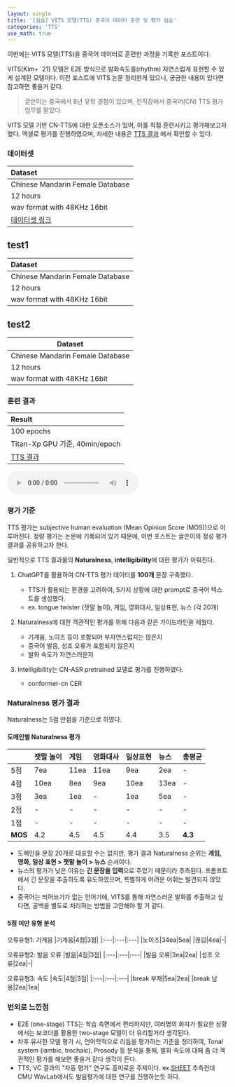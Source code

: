 ```yaml
---
layout: single
title: '[실습] VITS 모델(TTS) 중국어 데이터 훈련 및 평가 실습'
categories: 'TTS'
use_math: true
---
```


이번에는 VITS 모델(TTS)을 중국어 데이터로 훈련한 과정을 기록한 포스트이다.

VITS[Kim+ `21] 모델은 E2E 방식으로 발화속도를(rhythm) 자연스럽게 표현할 수 있게 설계된 모델이다.
이전 포스트에 VITS 논문 정리한게 있으니, 궁금한 내용이 있다면 참고하면 좋을거 같다.

> 글쓴이는 중국에서 8년 유학 경험이 있으며, 전직장에서 중국어(CN) TTS 평가 업무를 맡았다.

VITS 모델 기반 CN-TTS에 대한 오픈소스가 있어, 이를 직접 훈련시키고 평가해보고자 했다. 엑셀로 평가를 진행하였으며, 자세한 내용은 [TTS 결과](https://drive.google.com/drive/folders/1osLfIye7XqybgXssSfZQYU4OQKzeRcTY?usp=sharing) 에서 확인할 수 있다.

### 데이터셋
|Dataset|
|:---|
|Chinese Mandarin Female Database|
|12 hours|
|wav format with 48KHz 16bit|
|[데이터셋 링크](https://en.data-baker.com/datasets/freeDatasets/)|

## test1

| Dataset                         |
|:--------------------------------|
| Chinese Mandarin Female Database|
| 12 hours                        |
| wav format with 48KHz 16bit     |

## test2

<table>
  <thead>
    <tr>
      <th>Dataset</th>
    </tr>
  </thead>
  <tbody>
    <tr>
      <td>Chinese Mandarin Female Database</td>
    </tr>
    <tr>
      <td>12 hours</td>
    </tr>
    <tr>
      <td>wav format with 48KHz 16bit</td>
    </tr>
  </tbody>
</table>



### 훈련 결과
|Result|
|:---|
|100 epochs|
|Titan-Xp GPU 기준, 40min/epoch|
|[TTS 결과](https://drive.google.com/drive/folders/1osLfIye7XqybgXssSfZQYU4OQKzeRcTY?usp=sharing)|

<audio controls> <source src='/assets/files/2024-11-22-test.wav'> </audio>

### 평가 기준
TTS 평가는 subjective human evaluation (Mean Opinion Score (MOS))으로 이루어진다.
정량 평가는 논문에 기록되어 있기 때문에, 이번 포스트는 글쓴이의 정성 평가 결과를 공유하고자 한다.

일반적으로 TTS 결과물의 **Naturalness**, **intelligibility**에 대한 평가가 이뤄진다.

1. ChatGPT를 활용하여 CN-TTS 평가 데이터를 **100개** 문장 구축했다.
	- TTS가 활용되는 환경을 고려하여, 5가지 상황에 대한 prompt로 중국어 텍스트를 생성했다.
	- ex. tongue twister (잿말 놀이), 게임, 영화대사, 일상표현, 뉴스 (각 20개)

2. Naturalness에 대한 객관적인 평가를 위해 다음과 같은 가이드라인을 세웠다.
	- 기계음, 노이즈 등이 포함되어 부자연스럽지는 않은지
	- 중국어 발음, 성조 오류가 포함되지 않은지
	- 발화 속도가 자연스러운지

3. Intelligibility는 CN-ASR pretrained 모델로 평가를 진행하였다.
	- conformer-cn CER

### Naturalness 평가 결과
Naturalness는 5점 만점을 기준으로 하였다.

#### 도메인별 Naturalness 평가
| |잿말 놀이|게임|영화대사|일상표현|뉴스|**총평균**|
|:---|:---|:---|:---|:---|:---|:---|
|5점|7ea|11ea|11ea|9ea|2ea|-|
|4점|10ea|8ea|9ea|10ea|13ea|-|
|3점|3ea|1ea|-|1ea|5ea|-|
|2점|-|-|-|-|-|-|
|1점|-|-|-|-|-|-|
|**MOS**|4.2|4.5|4.5|4.4|3.5|**4.3**|

- 도메인을 문장 20개로 대표할 수는 없지만, 평가 결과 Naturalness 순위는 **게임, 영화, 일상 표현 > 잿말 놀이 > 뉴스** 순서이다.
- 뉴스의 평가가 낮은 이유는 **긴 문장을 입력**으로 주었기 때문이라 추측된다. 프롬프트에서 긴 문장을 추출하도록 유도하였으며, 특별하게 어려운 어휘는 발견되지 않았다. 
- 중국어는 띄어쓰기가 없는 언어기에, VITS를 통해 자연스러운 발화를 추출하고 싶다면, 공백을 별도로 처리하는 방법을 고안해야 할 거 같다.

#### 5점 미만 유형 분석
오류유형1: 기계음
|기계음|4점|3점|
|:---|:---|:---|
|노이즈|34ea|5ea|
|끊김|4ea|-|

<div class="table-container">

오류유형2: 발음 오류
|발음|4점|3점|
|:---|:---|:---|
|발음 오류|3ea|2ea|
|성조 오류|2ea|-|

</div>

오류유형3: 속도
|속도|4점|3점|
|:---|:---|:---|
|break 부재|5ea|2ea|
|break 남용|2ea|1ea|

### 번외로 느낀점
- E2E (one-stage) TTS는 학습 측면에서 편리하지만, 여러명의 화자가 필요한 상황에서는 보코더를 활용한 two-stage 모델이 더 유리할거라 생각된다.
- 차후 유사한 모델 평가 시, 언어학적으로 리듬을 평가하는 기준을 정리하여, Tonal system (iambic, trochaic), Prosody 등 분석을 통해, 발화 속도에 대해 좀 더 객관적인 평가를 해보면 좋을거 같다 생각이 든다.
- TTS, VC 결과의 "자동 평가" 연구도 흥미로운 주제이다. ex.[SHEET](https://github.com/unilight/sheet) 추측컨대 CMU WavLab에서도 발음평가에 대한 연구를 진행하는듯 하다.